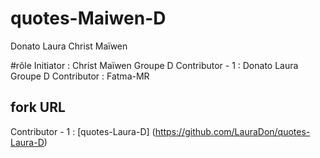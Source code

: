 # quotes-Maiwen-D
Donato Laura
Christ Maïwen

#rôle 
Initiator : Christ Maïwen Groupe D
Contributor - 1 : Donato Laura Groupe D
Contributor : Fatma-MR

## fork URL
Contributor - 1 : [quotes-Laura-D] (https://github.com/LauraDon/quotes-Laura-D)

